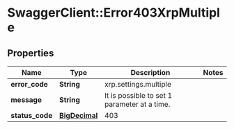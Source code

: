 # SwaggerClient::Error403XrpMultiple

## Properties
Name | Type | Description | Notes
------------ | ------------- | ------------- | -------------
**error_code** | **String** | xrp.settings.multiple | 
**message** | **String** | It is possible to set 1 parameter at a time. | 
**status_code** | [**BigDecimal**](BigDecimal.md) | 403 | 


